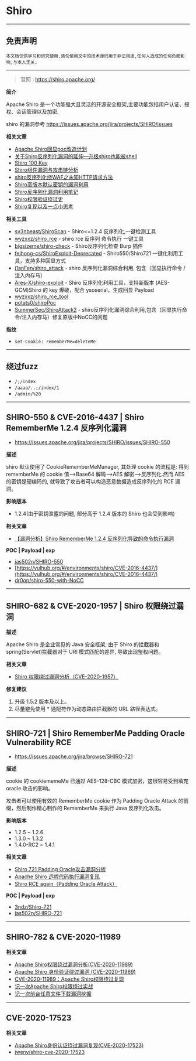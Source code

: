 # Shiro

---

## 免责声明

`本文档仅供学习和研究使用,请勿使用文中的技术源码用于非法用途,任何人造成的任何负面影响,与本人无关.`

---

> 官网 : https://shiro.apache.org/

**简介**

Apache Shiro 是一个功能强大且灵活的开源安全框架,主要功能包括用户认证、授权、会话管理以及加密.

shiro 的漏洞参考 https://issues.apache.org/jira/projects/SHIRO/issues

**相关文章**
- [Apache Shiro回显poc改造计划](https://mp.weixin.qq.com/s/-ODg9xL838wro2S_NK30bw)
- [关于Shiro反序列化漏洞的延伸—升级shiro也能被shell](https://mp.weixin.qq.com/s/NRx-rDBEFEbZYrfnRw2iDw)
- [Shiro 100 Key](https://mp.weixin.qq.com/s/sclSe2hWfhv8RZvQCuI8LA)
- [Shiro组件漏洞与攻击链分析](https://mp.weixin.qq.com/s/j_gx9C_xL1LyrnuFFPFsfg)
- [shiro反序列化绕WAF之未知HTTP请求方法](https://mp.weixin.qq.com/s/1BuMtOTGIFdXrNtkUMm82g)
- [Shiro高版本默认密钥的漏洞利用](https://mp.weixin.qq.com/s/Su5VwfynSVx-PEPxSR_6iw)
- [Shiro反序列化漏洞利用笔记](https://www.cnblogs.com/Yang34/p/14122843.html)
- [Shiro权限验证绕过史](https://s31k31.github.io/2020/08/20/Shiro_Authentication_Bypass/)
- [Shiro复现以及一点小思考](https://www.yuque.com/iceqaq/rtn9q7/fvgodk)

**相关工具**
- [sv3nbeast/ShiroScan](https://github.com/sv3nbeast/ShiroScan) - Shiro<=1.2.4 反序列化,一键检测工具
- [wyzxxz/shiro_rce](https://github.com/wyzxxz/shiro_rce) - shiro rce 反序列 命令执行 一键工具
- [bigsizeme/shiro-check](https://github.com/bigsizeme/shiro-check) - Shiro反序列化检查 Burp 插件
- [feihong-cs/ShiroExploit-Deprecated](https://github.com/feihong-cs/ShiroExploit-Deprecated) - Shiro550/Shiro721 一键化利用工具，支持多种回显方式
- [j1anFen/shiro_attack](https://github.com/j1anFen/shiro_attack) - shiro 反序列化漏洞综合利用, 包含（回显执行命令 / 注入内存马）
- [Ares-X/shiro-exploit](https://github.com/Ares-X/shiro-exploit) - Shiro 反序列化利用工具，支持新版本 (AES-GCM)Shiro 的 key 爆破，配合 ysoserial，生成回显 Payload
- [wyzxxz/shiro_rce_tool](https://github.com/wyzxxz/shiro_rce_tool)
- [potats0/shiroPoc](https://github.com/potats0/shiroPoc)
- [SummerSec/ShiroAttack2](https://github.com/SummerSec/ShiroAttack2) - shiro反序列化漏洞综合利用,包含（回显执行命令/注入内存马）修复原版中NoCC的问题

**指纹**
- `set-Cookie: rememberMe=deleteMe`

---

## 绕过fuzz
- `/;/index`
- `/aaaa/..;/index/1`
- `/admin/%20`

---

## SHIRO-550 & CVE-2016-4437 | Shiro RememberMe 1.2.4 反序列化漏洞

- https://issues.apache.org/jira/projects/SHIRO/issues/SHIRO-550

**描述**

shiro 默认使用了 CookieRememberMeManager, 其处理 cookie 的流程是: 得到 rememberMe 的 cookie 值-->Base64 解码-->AES 解密-->反序列化.然而 AES 的密钥是硬编码的, 就导致了攻击者可以构造恶意数据造成反序列化的 RCE 漏洞。

**影响版本**
- 1.2.4(由于密钥泄露的问题, 部分高于 1.2.4 版本的 Shiro 也会受到影响)

**相关文章**
- [【漏洞分析】Shiro RememberMe 1.2.4 反序列化导致的命令执行漏洞](https://paper.seebug.org/shiro-rememberme-1-2-4/)

**POC | Payload | exp**
- [jas502n/SHIRO-550](https://github.com/jas502n/SHIRO-550)
- [https://vulhub.org/#/environments/shiro/CVE-2016-4437/](https://vulhub.org/#/environments/shiro/CVE-2016-4437/)
- [dr0op/shiro-550-with-NoCC](https://github.com/dr0op/shiro-550-with-NoCC)

---

## SHIRO-682 & CVE-2020-1957 | Shiro 权限绕过漏洞

**描述**

Apache Shiro 是企业常见的 Java 安全框架, 由于 Shiro 的拦截器和 spring(Servlet)拦截器对于 URI 模式匹配的差异, 导致出现鉴权问题。

**相关文章**
- [Shiro 权限绕过漏洞分析（CVE-2020-1957）](https://blog.riskivy.com/shiro-%e6%9d%83%e9%99%90%e7%bb%95%e8%bf%87%e6%bc%8f%e6%b4%9e%e5%88%86%e6%9e%90%ef%bc%88cve-2020-1957%ef%bc%89/)

**修复建议**
1. 升级 1.5.2 版本及以上。
2. 尽量避免使用 * 通配符作为动态路由拦截器的 URL 路径表达式。

---

## SHIRO-721 | Shiro RememberMe Padding Oracle Vulnerability RCE
- https://issues.apache.org/jira/browse/SHIRO-721

**描述**

cookie 的 cookiememeMe 已通过 AES-128-CBC 模式加密，这很容易受到填充 oracle 攻击的影响。

攻击者可以使用有效的 RememberMe cookie 作为 Padding Oracle Attack 的前缀，然后制作精心制作的 RememberMe 来执行 Java 反序列化攻击。

**影响版本**
- 1.2.5 ~ 1.2.6
- 1.3.0 ~ 1.3.2
- 1.4.0-RC2 ~ 1.4.1

**相关文章**
- [Shiro 721 Padding Oracle攻击漏洞分析](https://www.anquanke.com/post/id/193165)
- [Apache Shiro 远程代码执行漏洞复现](http://www.oniont.cn/index.php/archives/298.html)
- [Shiro RCE again（Padding Oracle Attack）](https://www.anquanke.com/post/id/192819)

**POC | Payload | exp**
- [3ndz/Shiro-721](https://github.com/3ndz/Shiro-721)
- [jas502n/SHIRO-721](https://github.com/jas502n/SHIRO-721)

---

## SHIRO-782 & CVE-2020-11989

**相关文章**
- [Apache Shiro权限绕过漏洞分析(CVE-2020-11989)](https://mp.weixin.qq.com/s/yb6Tb7zSTKKmBlcNVz0MBA)
- [Apache Shiro 身份验证绕过漏洞 (CVE-2020-11989)](https://xlab.tencent.com/cn/2020/06/30/xlab-20-002/)
- [CVE-2020-11989：Apache Shiro权限绕过复现](https://mp.weixin.qq.com/s/p1UzULYPoTKf6i_Chcj2VQ)
- [记一次Apache Shiro权限绕过实战](http://www.0dayhack.net/index.php/554/)
- [记一次前台任意文件下载漏洞挖掘](https://xz.aliyun.com/t/10328)

---

## CVE-2020-17523

**相关文章**
- [Apache Shiro身份认证绕过漏洞复现(CVE-2020-17523)](https://mp.weixin.qq.com/s/PHBG3wQUIPSrlmX_jsSXbA)
- [jweny/shiro-cve-2020-17523](https://github.com/jweny/shiro-cve-2020-17523)
